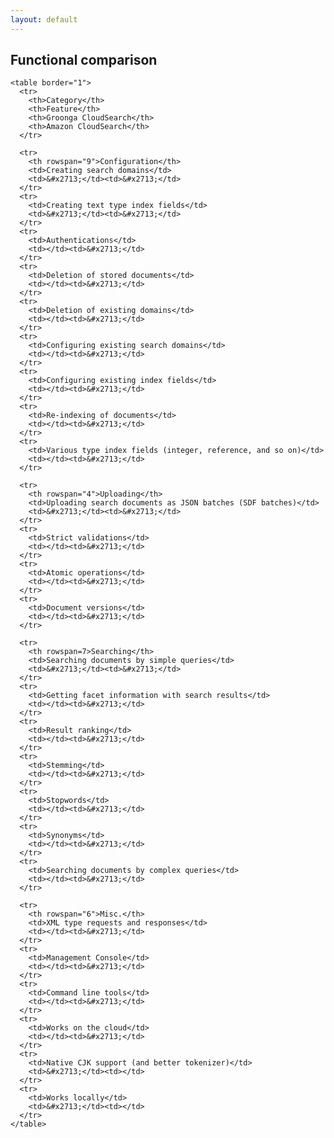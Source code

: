 ```yaml
---
layout: default
---
```


## Functional comparison

    <table border="1">
      <tr>
        <th>Category</th>
        <th>Feature</th>
        <th>Groonga CloudSearch</th>
        <th>Amazon CloudSearch</th>
      </tr>

      <tr>
        <th rowspan="9">Configuration</th>
        <td>Creating search domains</td>
        <td>&#x2713;</td><td>&#x2713;</td>
      </tr>
      <tr>
        <td>Creating text type index fields</td>
        <td>&#x2713;</td><td>&#x2713;</td>
      </tr>
      <tr>
        <td>Authentications</td>
        <td></td><td>&#x2713;</td>
      </tr>
      <tr>
        <td>Deletion of stored documents</td>
        <td></td><td>&#x2713;</td>
      </tr>
      <tr>
        <td>Deletion of existing domains</td>
        <td></td><td>&#x2713;</td>
      </tr>
      <tr>
        <td>Configuring existing search domains</td>
        <td></td><td>&#x2713;</td>
      </tr>
      <tr>
        <td>Configuring existing index fields</td>
        <td></td><td>&#x2713;</td>
      </tr>
      <tr>
        <td>Re-indexing of documents</td>
        <td></td><td>&#x2713;</td>
      </tr>
      <tr>
        <td>Various type index fields (integer, reference, and so on)</td>
        <td></td><td>&#x2713;</td>
      </tr>

      <tr>
        <th rowspan="4">Uploading</th>
        <td>Uploading search documents as JSON batches (SDF batches)</td>
        <td>&#x2713;</td><td>&#x2713;</td>
      </tr>
      <tr>
        <td>Strict validations</td>
        <td></td><td>&#x2713;</td>
      </tr>
      <tr>
        <td>Atomic operations</td>
        <td></td><td>&#x2713;</td>
      </tr>
      <tr>
        <td>Document versions</td>
        <td></td><td>&#x2713;</td>
      </tr>

      <tr>
        <th rowspan=7>Searching</th>
        <td>Searching documents by simple queries</td>
        <td>&#x2713;</td><td>&#x2713;</td>
      </tr>
      <tr>
        <td>Getting facet information with search results</td>
        <td></td><td>&#x2713;</td>
      </tr>
      <tr>
        <td>Result ranking</td>
        <td></td><td>&#x2713;</td>
      </tr>
      <tr>
        <td>Stemming</td>
        <td></td><td>&#x2713;</td>
      </tr>
      <tr>
        <td>Stopwords</td>
        <td></td><td>&#x2713;</td>
      </tr>
      <tr>
        <td>Synonyms</td>
        <td></td><td>&#x2713;</td>
      </tr>
      <tr>
        <td>Searching documents by complex queries</td>
        <td></td><td>&#x2713;</td>
      </tr>

      <tr>
        <th rowspan="6">Misc.</th>
        <td>XML type requests and responses</td>
        <td></td><td>&#x2713;</td>
      </tr>
      <tr>
        <td>Management Console</td>
        <td></td><td>&#x2713;</td>
      </tr>
      <tr>
        <td>Command line tools</td>
        <td></td><td>&#x2713;</td>
      </tr>
      <tr>
        <td>Works on the cloud</td>
        <td></td><td>&#x2713;</td>
      </tr>
      <tr>
        <td>Native CJK support (and better tokenizer)</td>
        <td>&#x2713;</td><td></td>
      </tr>
      <tr>
        <td>Works locally</td>
        <td>&#x2713;</td><td></td>
      </tr>
    </table>
